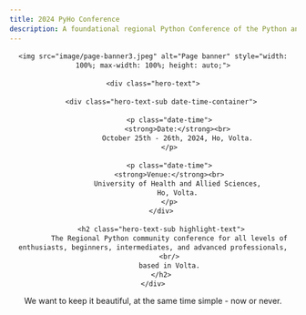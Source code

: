 ```yaml
---
title: 2024 PyHo Conference
description: A foundational regional Python Conference of the Python and developer community in Volta.
---
```


<!-- Full width banner image -->
<div style="text-align: center;">

  <!-- <img src="image/pythonhoC.png" alt="Conference Logo" style="width: 15%; position: absolute; top: 25%; left: 42%;"> -->

</div>

<!-- Centered content -->
<div style="text-align: center;">

    <img src="image/page-banner3.jpeg" alt="Page banner" style="width: 100%; max-width: 100%; height: auto;">

    <div class="hero-text">

        <div class="hero-text-sub date-time-container">

            <p class="date-time">
                <strong>Date:</strong><br>
                October 25th - 26th, 2024, Ho, Volta.
            </p>

            <p class="date-time">
            <strong>Venue:</strong><br>
                University of Health and Allied Sciences,
                Ho, Volta.
            </p>
        </div>

        <h2 class="hero-text-sub highlight-text">
            The Regional Python community conference for all levels of enthusiasts, beginners, intermediates, and advanced professionals,
            <br/>
            based in Volta.
        </h2>
    </div>

  <p>We want to keep it beautiful, at the same time simple - now or never.</p>

</div>
